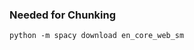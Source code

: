 <!-- pgcli postgresql://postgres:example@localhost:5432/course_assistant -->

### Needed for Chunking
```python -m spacy download en_core_web_sm```
